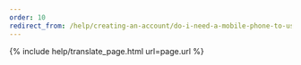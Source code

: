 ```yaml
---
order: 10
redirect_from: /help/creating-an-account/do-i-need-a-mobile-phone-to-use-logingov/
---
```


{% include help/translate_page.html url=page.url %}
